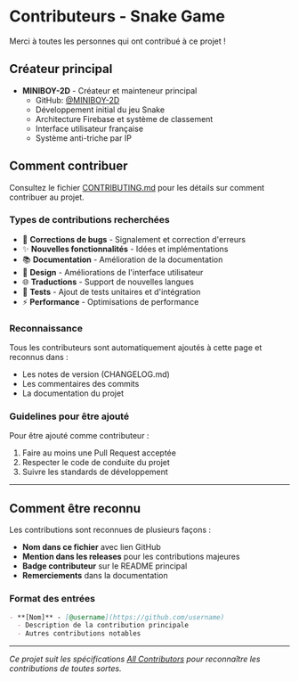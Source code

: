 # Contributeurs - Snake Game

Merci à toutes les personnes qui ont contribué à ce projet !

## Créateur principal

- **MINIBOY-2D** - Créateur et mainteneur principal
  - GitHub: [@MINIBOY-2D](https://github.com/MINIBOY-2D)
  - Développement initial du jeu Snake
  - Architecture Firebase et système de classement
  - Interface utilisateur française
  - Système anti-triche par IP

## Comment contribuer

Consultez le fichier [CONTRIBUTING.md](CONTRIBUTING.md) pour les détails sur comment contribuer au projet.

### Types de contributions recherchées

- 🐛 **Corrections de bugs** - Signalement et correction d'erreurs
- ✨ **Nouvelles fonctionnalités** - Idées et implémentations
- 📚 **Documentation** - Amélioration de la documentation
- 🎨 **Design** - Améliorations de l'interface utilisateur
- 🌐 **Traductions** - Support de nouvelles langues
- 🧪 **Tests** - Ajout de tests unitaires et d'intégration
- ⚡ **Performance** - Optimisations de performance

### Reconnaissance

Tous les contributeurs sont automatiquement ajoutés à cette page et reconnus dans :
- Les notes de version (CHANGELOG.md)
- Les commentaires des commits
- La documentation du projet

### Guidelines pour être ajouté

Pour être ajouté comme contributeur :
1. Faire au moins une Pull Request acceptée
2. Respecter le code de conduite du projet
3. Suivre les standards de développement

---

## Comment être reconnu

Les contributions sont reconnues de plusieurs façons :
- **Nom dans ce fichier** avec lien GitHub
- **Mention dans les releases** pour les contributions majeures
- **Badge contributeur** sur le README principal
- **Remerciements** dans la documentation

### Format des entrées

```markdown
- **[Nom]** - [@username](https://github.com/username)
  - Description de la contribution principale
  - Autres contributions notables
```

---

*Ce projet suit les spécifications [All Contributors](https://github.com/all-contributors/all-contributors) pour reconnaître les contributions de toutes sortes.*